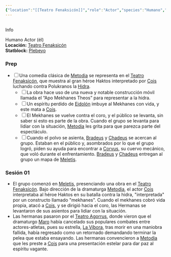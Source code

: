 ```yaml
---
{"location":"[[Teatro Fenaksicón]]","role":"Actor","species":"Humano","pronouns":"él","reference":"","description":"Humano Actor (él)","statblock":"[[Plebeyo]]","patron":"","type":"Personas","dg-publish":true,"dg-publish-dm":true,"permalink":"/personas/cois/","dgPassFrontmatter":true}
---
```


<p><span><div data-callout-metadata="" data-callout-fold="" data-callout="info" class="callout node-insert-event"><div class="callout-title" dir="auto"><div class="callout-icon"><svg width="16" height="16"></svg></div><div class="callout-title-inner">Info</div></div><div class="callout-content">
<p dir="auto">Humano Actor (él)<br>
<strong>Locación:</strong> <a data-tooltip-position="top" aria-label="Lugares/Teatro Fenaksicón.md" data-href="Lugares/Teatro Fenaksicón.md" href="Lugares/Teatro Fenaksicón.md" class="internal-link" target="_blank" rel="noopener nofollow">Teatro Fenaksicón</a><br>
<strong>Statblock:</strong> <a data-tooltip-position="top" aria-label="Statblocks/Plebeyo.md" data-href="Statblocks/Plebeyo.md" href="Statblocks/Plebeyo.md" class="internal-link" target="_blank" rel="noopener nofollow">Plebeyo</a></p>
</div></div></span></p><h3><span>Prep</span></h3><div><ul class="contains-task-list"><li data-task=" " class="dataview task-list-item"><input type="checkbox" class="dataview task-list-item-checkbox"><span>Una comedia clásica de <a data-tooltip-position="top" aria-label="Personas/Metodia" data-href="Personas/Metodia" href="Personas/Metodia" class="internal-link" target="_blank" rel="noopener nofollow">Metodia</a> se representa en el <a data-tooltip-position="top" aria-label="Lugares/Teatro Fenaksicón" data-href="Lugares/Teatro Fenaksicón" href="Lugares/Teatro Fenaksicón" class="internal-link" target="_blank" rel="noopener nofollow">Teatro Fenaksicón</a>, que muestra al gran héroe Haktos interpretado por <a data-tooltip-position="top" aria-label="Personas/Cois" data-href="Personas/Cois" href="Personas/Cois" class="internal-link" target="_blank" rel="noopener nofollow">Cois</a> luchando contra Polukranos la <a data-tooltip-position="top" aria-label="Statblocks/Hidra" data-href="Statblocks/Hidra" href="Statblocks/Hidra" class="internal-link" target="_blank" rel="noopener nofollow">Hidra</a>.</span><ul class="contains-task-list"><li data-task=" " class="dataview task-list-item"><input type="checkbox" class="dataview task-list-item-checkbox"><span>La obra hace uso de una nueva y notable construcción móvil llamada el “Apo Mekhanes Theos” para representar a la hidra.</span></li><li data-task=" " class="dataview task-list-item"><input type="checkbox" class="dataview task-list-item-checkbox"><span>Un espíritu perdido de <a data-tooltip-position="top" aria-label="Statblocks/Eidolón" data-href="Statblocks/Eidolón" href="Statblocks/Eidolón" class="internal-link" target="_blank" rel="noopener nofollow">Eidolón</a> imbuye al Mekhanes con vida, y este mata a <a data-tooltip-position="top" aria-label="Personas/Cois" data-href="Personas/Cois" href="Personas/Cois" class="internal-link" target="_blank" rel="noopener nofollow">Cois</a>.</span></li><li data-task=" " class="dataview task-list-item"><input type="checkbox" class="dataview task-list-item-checkbox"><span>El Mekhanes se vuelve contra el coro, y el público se levanta, sin saber si esto es parte de la obra. Cuando el grupo se levanta para lidiar con la situación, <a data-tooltip-position="top" aria-label="Personas/Metodia" data-href="Personas/Metodia" href="Personas/Metodia" class="internal-link" target="_blank" rel="noopener nofollow">Metodia</a> les grita para que parezca parte del espectáculo.</span></li><li data-task=" " class="dataview task-list-item"><input type="checkbox" class="dataview task-list-item-checkbox"><span>Cuando el polvo se asienta, <a data-tooltip-position="top" aria-label="Personas/Bradeus" data-href="Personas/Bradeus" href="Personas/Bradeus" class="internal-link" target="_blank" rel="noopener nofollow">Bradeus</a> y <a data-tooltip-position="top" aria-label="Personas/Chadeus" data-href="Personas/Chadeus" href="Personas/Chadeus" class="internal-link" target="_blank" rel="noopener nofollow">Chadeus</a> se acercan al grupo. Estaban en el público y, asombrados por lo que el grupo logró, piden su ayuda para encontrar a <a data-tooltip-position="top" aria-label="Items/Corvus" data-href="Items/Corvus" href="Items/Corvus" class="internal-link" target="_blank" rel="noopener nofollow">Corvus</a>, su cuervo mecánico, que voló durante el enfrentamiento. <a data-tooltip-position="top" aria-label="Personas/Bradeus" data-href="Personas/Bradeus" href="Personas/Bradeus" class="internal-link" target="_blank" rel="noopener nofollow">Bradeus</a> y <a data-tooltip-position="top" aria-label="Personas/Chadeus" data-href="Personas/Chadeus" href="Personas/Chadeus" class="internal-link" target="_blank" rel="noopener nofollow">Chadeus</a> entregan al grupo un mapa de <a data-tooltip-position="top" aria-label="Lugares/Meletis" data-href="Lugares/Meletis" href="Lugares/Meletis" class="internal-link" target="_blank" rel="noopener nofollow">Meletis</a>.</span></li></ul></li></ul></div><h3><span>Sesión 01</span></h3><p><ul class="dataview dataview-ul dataview-result-list-root-ul"><li class="dataview-result-list-li"><span>El grupo comenzó en <a data-tooltip-position="top" aria-label="Lugares/Meletis" data-href="Lugares/Meletis" href="Lugares/Meletis" class="internal-link" target="_blank" rel="noopener nofollow">Meletis</a>, presenciando una obra en el <a data-tooltip-position="top" aria-label="Lugares/Teatro Fenaksicón" data-href="Lugares/Teatro Fenaksicón" href="Lugares/Teatro Fenaksicón" class="internal-link" target="_blank" rel="noopener nofollow">Teatro Fenaksicón</a>. Bajo dirección de la dramaturga <a data-tooltip-position="top" aria-label="Personas/Metodia" data-href="Personas/Metodia" href="Personas/Metodia" class="internal-link" target="_blank" rel="noopener nofollow">Metodia</a>, el actor <a data-tooltip-position="top" aria-label="Personas/Cois" data-href="Personas/Cois" href="Personas/Cois" class="internal-link" target="_blank" rel="noopener nofollow">Cois</a> interpretaba al héroe Haktos en su batalla contra la hidra, "interpretada" por un constructo llamado "mekhanes". Cuando el mekhanes cobró vida propia, atacó a <a data-tooltip-position="top" aria-label="Personas/Cois" data-href="Personas/Cois" href="Personas/Cois" class="internal-link" target="_blank" rel="noopener nofollow">Cois</a>, y se dirigió hacia el coro, las Hermanas se levantaron de sus asientos para lidiar con la situación.</span></li><li class="dataview-result-list-li"><span>Las hermanas pasaron por el <a data-tooltip-position="top" aria-label="Lugares/Teatro Agorrus" data-href="Lugares/Teatro Agorrus" href="Lugares/Teatro Agorrus" class="internal-link" target="_blank" rel="noopener nofollow">Teatro Agorrus</a>, donde vieron que el dramaturgo <a data-tooltip-position="top" aria-label="Personas/Maro" data-href="Personas/Maro" href="Personas/Maro" class="internal-link" target="_blank" rel="noopener nofollow">Maro</a> había cancelado sus populares combates entre actores-atletas, pues su estrella, <a data-tooltip-position="top" aria-label="Personas/La Víbora" data-href="Personas/La Víbora" href="Personas/La Víbora" class="internal-link" target="_blank" rel="noopener nofollow">La Víbora</a>, tras morir en una maniobra fallida, había regresado como un retornado demandando terminar la pelea que estaba ensayando. Las hermanas convencieron a <a data-tooltip-position="top" aria-label="Personas/Metodia" data-href="Personas/Metodia" href="Personas/Metodia" class="internal-link" target="_blank" rel="noopener nofollow">Metodia</a> que les preste a <a data-tooltip-position="top" aria-label="Personas/Cois" data-href="Personas/Cois" href="Personas/Cois" class="internal-link" target="_blank" rel="noopener nofollow">Cois</a> para una presentación estelar para dar paz al espíritu vagante.</span></li></ul></p>